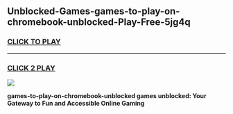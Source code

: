 
## Unblocked-Games-games-to-play-on-chromebook-unblocked-Play-Free-5jg4q
<h3>
<a href="https://premium76.site?title=games-to-play-on-chromebook-unblocked&ref=24M">CLICK TO PLAY</a></h3>
<hr>

<h3>
<a href="https://premium76.site?title=games-to-play-on-chromebook-unblocked&ref=24M">CLICK 2 PLAY</a>
  
</h3>

<a href="https://premium76.site?title=games-to-play-on-chromebook-unblocked&ref=24M"><img src="https://clearcache.store/games.png"></a>


**games-to-play-on-chromebook-unblocked games unblocked: Your Gateway to Fun and Accessible Online Gaming**
